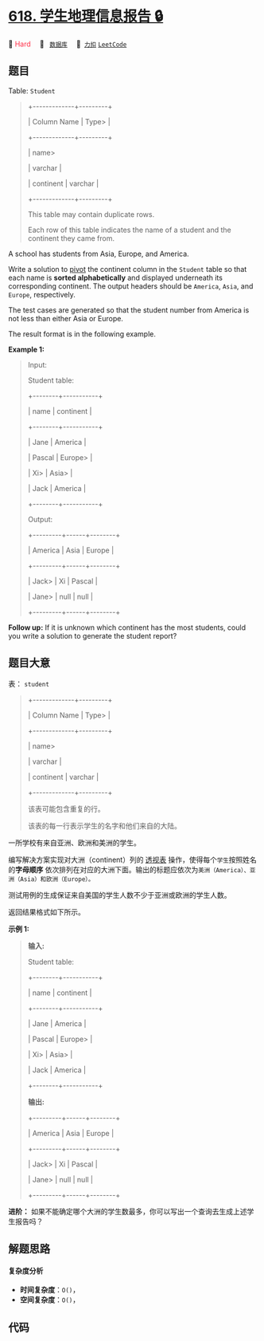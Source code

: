 # [618. 学生地理信息报告 🔒](https://2xiao.github.io/leetcode-js/problem/0618.html)

🔴 <font color=#ff334b>Hard</font>&emsp; 🔖&ensp; [`数据库`](/tag/database.md)&emsp; 🔗&ensp;[`力扣`](https://leetcode.cn/problems/students-report-by-geography) [`LeetCode`](https://leetcode.com/problems/students-report-by-geography)

## 题目

Table: `Student`

> 
> 
> 
> 
> 
> +-------------+---------+
> 
> | Column Name | Type> 
> |
> 
> +-------------+---------+
> 
> | name> 
> > 
> | varchar |
> 
> | continent   | varchar |
> 
> +-------------+---------+
> 
> This table may contain duplicate rows.
> 
> Each row of this table indicates the name of a student and the continent they came from.
> 
> 



A school has students from Asia, Europe, and America.

Write a solution to [pivot](https://en.wikipedia.org/wiki/Pivot_table) the
continent column in the `Student` table so that each name is **sorted
alphabetically** and displayed underneath its corresponding continent. The
output headers should be `America`, `Asia`, and `Europe`, respectively.

The test cases are generated so that the student number from America is not
less than either Asia or Europe.

The result format is in the following example.



**Example 1:**

> Input: 
> 
> Student table:
> 
> +--------+-----------+
> 
> | name   | continent |
> 
> +--------+-----------+
> 
> | Jane   | America   |
> 
> | Pascal | Europe> 
> |
> 
> | Xi> 
>  | Asia> 
>   |
> 
> | Jack   | America   |
> 
> +--------+-----------+
> 
> Output: 
> 
> +---------+------+--------+
> 
> | America | Asia | Europe |
> 
> +---------+------+--------+
> 
> | Jack> 
> | Xi   | Pascal |
> 
> | Jane> 
> | null | null   |
> 
> +---------+------+--------+
> 
> 



**Follow up:** If it is unknown which continent has the most students, could
you write a solution to generate the student report?


## 题目大意

表： `student`

> 
> 
> 
> 
> 
> +-------------+---------+
> 
> | Column Name | Type> 
> |
> 
> +-------------+---------+
> 
> | name> 
> > 
> | varchar |
> 
> | continent   | varchar |
> 
> +-------------+---------+
> 
> 该表可能包含重复的行。
> 
> 该表的每一行表示学生的名字和他们来自的大陆。
> 
> 



一所学校有来自亚洲、欧洲和美洲的学生。

编写解决方案实现对大洲（continent）列的
[透视表](https://zh.wikipedia.org/wiki/%E9%80%8F%E8%A7%86%E8%A1%A8)
操作，使得每个`学生`按照姓名的**字母顺序**
依次排列在对应的大洲下面。输出的标题应依次为`美洲（America）、亚洲（Asia）和欧洲（Europe）。`

测试用例的生成保证来自美国的学生人数不少于亚洲或欧洲的学生人数。

返回结果格式如下所示。



**示例 1:**

> 
> 
> 
> 
> 
> **输入:** 
> 
> Student table:
> 
> +--------+-----------+
> 
> | name   | continent |
> 
> +--------+-----------+
> 
> | Jane   | America   |
> 
> | Pascal | Europe> 
> |
> 
> | Xi> 
>  | Asia> 
>   |
> 
> | Jack   | America   |
> 
> +--------+-----------+
> 
> **输出:** 
> 
> +---------+------+--------+
> 
> | America | Asia | Europe |
> 
> +---------+------+--------+
> 
> | Jack> 
> | Xi   | Pascal |
> 
> | Jane> 
> | null | null   |
> 
> +---------+------+--------+



**进阶：** 如果不能确定哪个大洲的学生数最多，你可以写出一个查询去生成上述学生报告吗？


## 解题思路

#### 复杂度分析

- **时间复杂度**：`O()`，
- **空间复杂度**：`O()`，

## 代码

```javascript

```